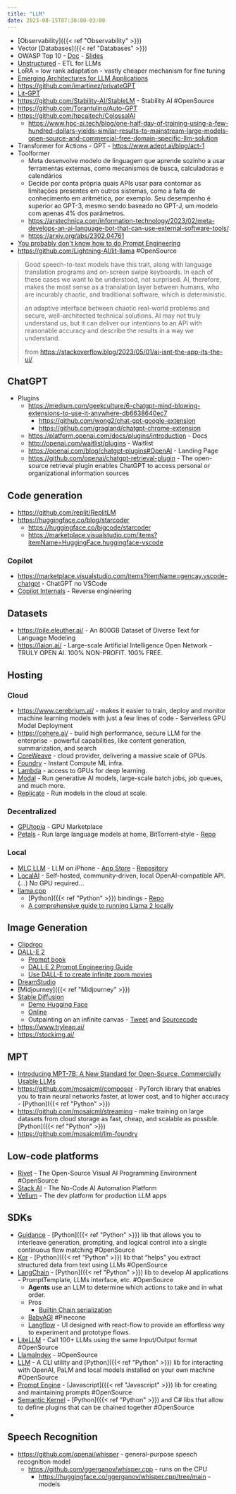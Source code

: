 ```yaml
---
title: "LLM"
date: 2023-08-15T07:30:00-03:00
---
```

- [Observability]({{< ref "Observability" >}})
- Vector [Databases]({{< ref "Databases" >}})
- OWASP Top 10 - [Doc](https://owasp.org/www-project-top-10-for-large-language-model-applications/assets/PDF/OWASP-Top-10-for-LLMs-2023-v1_0.pdf) - [Slides](https://owasp.org/www-project-top-10-for-large-language-model-applications/assets/PDF/OWASP-Top-10-for-LLMs-2023-slides-v1_0.pdf)
- [Unstructured](https://unstructured.io/) - ETL for LLMs
- LoRA = low rank adaptation - vastly cheaper mechanism for fine tuning
- [Emerging Architectures for LLM Applications](https://a16z.com/2023/06/20/emerging-architectures-for-llm-applications/)
- https://github.com/imartinez/privateGPT
- [Lit-GPT](https://github.com/Lightning-AI/lit-gpt)
- https://github.com/Stability-AI/StableLM - Stability AI #OpenSource
- https://github.com/Torantulino/Auto-GPT
- https://github.com/hpcaitech/ColossalAI
	- https://www.hpc-ai.tech/blog/one-half-day-of-training-using-a-few-hundred-dollars-yields-similar-results-to-mainstream-large-models-open-source-and-commercial-free-domain-specific-llm-solution
- Transformer for Actions - GPT - https://www.adept.ai/blog/act-1
- Toolformer
	- Meta desenvolve modelo de linguagem que aprende sozinho a usar ferramentas externas, como mecanismos de busca, calculadoras e calendários
	- Decide por conta própria quais APIs usar para contornar as limitações presentes em outros sistemas, como a falta de conhecimento em aritmética, por exemplo. Seu desempenho é superior ao GPT-3, mesmo sendo baseado no GPT-J, um modelo com apenas 4% dos parâmetros.
	- https://arstechnica.com/information-technology/2023/02/meta-develops-an-ai-language-bot-that-can-use-external-software-tools/
	- https://arxiv.org/abs/2302.04761
- [You probably don't know how to do Prompt Engineering](https://gist.github.com/Hellisotherpeople/45c619ee22aac6865ca4bb328eb58faf)
- https://github.com/Lightning-AI/lit-llama #OpenSource 
> Good speech-to-text models have this trait, along with language translation programs and on-screen swipe keyboards. In each of these cases we want to be understood, not surprised. AI, therefore, makes the most sense as a translation layer between humans, who are incurably chaotic, and traditional software, which is deterministic.
> 
> an adaptive interface between chaotic real-world problems and secure, well-architected technical solutions. AI may not truly understand us, but it can deliver our intentions to an API with reasonable accuracy and describe the results in a way we understand.
> 
> from https://stackoverflow.blog/2023/05/01/ai-isnt-the-app-its-the-ui/

## ChatGPT
- Plugins
	-  https://medium.com/geekculture/6-chatgpt-mind-blowing-extensions-to-use-it-anywhere-db6638640ec7
		- https://github.com/wong2/chat-gpt-google-extension
		- https://github.com/gragland/chatgpt-chrome-extension
	- https://platform.openai.com/docs/plugins/introduction - Docs
	- http://openai.com/waitlist/plugins - Waitlist
	- https://openai.com/blog/chatgpt-plugins#OpenAI - Landing Page
	- https://github.com/openai/chatgpt-retrieval-plugin - The open-source retrieval plugin enables ChatGPT to access personal or organizational information sources

## Code generation
- https://github.com/replit/ReplitLM
- https://huggingface.co/blog/starcoder
	- https://huggingface.co/bigcode/starcoder
	- https://marketplace.visualstudio.com/items?itemName=HuggingFace.huggingface-vscode
### Copilot
- https://marketplace.visualstudio.com/items?itemName=gencay.vscode-chatgpt - ChatGPT no VSCode
- [Copilot Internals](https://thakkarparth007.github.io/copilot-explorer/posts/copilot-internals.html) - Reverse engineering

## Datasets
- https://pile.eleuther.ai/ - An 800GB Dataset of Diverse Text for Language Modeling
- https://laion.ai/ - Large-scale Artificial Intelligence Open Network - TRULY OPEN AI. 100% NON-PROFIT. 100% FREE.

## Hosting 
### Cloud
- https://www.cerebrium.ai/ - makes it easier to train, deploy and monitor machine learning models with just a few lines of code - Serverless GPU Model Deployment
- https://cohere.ai/ - build high performance, secure LLM for the enterprise - powerful capabilities, like content generation, summarization, and search
- [CoreWeave](https://www.coreweave.com/) - cloud provider, delivering a massive scale of GPUs.
- [Foundry](https://mlfoundry.com/) - Instant Compute ML infra.
- [Lambda](https://lambdalabs.com/) - access to GPUs for deep learning.
- [Modal](https://modal.com/) - Run generative AI models, large-scale batch jobs, job queues, and much more.
- [Replicate](https://replicate.com/) - Run models in the cloud at scale.
### Decentralized
- [GPUtopia](https://gputopia.ai/) - GPU Marketplace
- [Petals](https://petals.dev/) - Run large language models at home, BitTorrent‑style - [Repo](https://github.com/bigscience-workshop/petals)
### Local
- [MLC LLM](https://mlc.ai/mlc-llm/) - LLM on iPhone - [App Store](https://apps.apple.com/us/app/mlc-chat/id6448482937?platform=iphone) - [Repository](https://github.com/mlc-ai/mlc-llm)
- [LocalAI](https://github.com/go-skynet/LocalAI) - Self-hosted, community-driven, local OpenAI-compatible API. (...) No GPU required...
- [llama.cpp](https://github.com/ggerganov/llama.cpp)
	- [Python]({{< ref "Python" >}}) bindings - [Repo](https://github.com/abetlen/llama-cpp-python)
	- [A comprehensive guide to running Llama 2 locally](https://replicate.com/blog/run-llama-locally)
	
## Image Generation
- [Clipdrop](https://clipdrop.co/)
- [DALL-E 2](https://openai.com/dall-e-2/)
	- [Prompt book](https://pitch.com/v/DALL-E-prompt-book-v1-tmd33y)
	- [DALL·E 2 Prompt Engineering Guide](https://docs.google.com/document/d/11WlzjBT0xRpQhP9tFMtxzd0q6ANIdHPUBkMV-YB043U/edit#)
	- [Use DALL-E to create infinite zoom movies](https://dosinga.medium.com/use-dall-e-to-create-infinite-zoom-movies-234fb72c85ab)
- [DreamStudio](https://beta.dreamstudio.ai/)
- [Midjourney]({{< ref "Midjourney" >}})
- [Stable Diffusion](https://github.com/CompVis/stable-diffusion)
	- [Demo Hugging Face](https://huggingface.co/spaces/stabilityai/stable-diffusion)
	- [Online](https://stablediffusionweb.com/)
	- Outpainting on an infinite canvas - [Tweet](https://twitter.com/lkwq007/status/1576078349503373312) and [Sourcecode](https://github.com/lkwq007/stablediffusion-infinity)
- https://www.tryleap.ai/
- https://stockimg.ai/

## MPT
- [Introducing MPT-7B: A New Standard for Open-Source, Commercially Usable LLMs](https://www.mosaicml.com/blog/mpt-7b)
- https://github.com/mosaicml/composer - PyTorch library that enables you to train neural networks faster, at lower cost, and to higher accuracy - [Python]({{< ref "Python" >}}) 
- https://github.com/mosaicml/streaming - make training on large datasets from cloud storage as fast, cheap, and scalable as possible. [Python]({{< ref "Python" >}})
- https://github.com/mosaicml/llm-foundry

## Low-code platforms
- [Rivet](https://rivet.ironcladapp.com/) - The Open-Source Visual AI Programming Environment #OpenSource 
- [Stack AI](https://www.stack-ai.com/) - The No-Code AI Automation Platform
- [Vellum](https://www.vellum.ai/) - The dev platform for production LLM apps

## SDKs
- [Guidance](https://github.com/microsoft/guidance/) - [Python]({{< ref "Python" >}}) lib that allows you to interleave generation, prompting, and logical control into a single continuous flow matching #OpenSource 
- [Kor](https://eyurtsev.github.io/kor/index.html) - [Python]({{< ref "Python" >}}) lib that “helps” you extract structured data from text using LLMs #OpenSource 
- [LangChain](https://langchain.readthedocs.io/en/latest/ ) -  [Python]({{< ref "Python" >}}) lib to develop AI applications - PromptTemplate, LLMs interface, etc. #OpenSource
	- **Agents** use an LLM to determine which actions to take and in what order.
	- Pros
		- [Builtin Chain serialization](https://python.langchain.com/en/latest/modules/chains/generic/serialization.htm)
	- [BabyAGI](https://github.com/yoheinakajima/babyagi) #Pinecone
	- [Langflow](https://github.com/logspace-ai/langflow) - UI designed with react-flow to provide an effortless way to experiment and prototype flows.
- [LiteLLM](https://docs.litellm.ai/docs/) - Call 100+ LLMs using the same Input/Output format #OpenSource 
- [LlamaIndex](https://gpt-index.readthedocs.io/en/latest/index.html) - #OpenSource 
- [LLM](https://llm.datasette.io/en/stable/) - A CLI utility and [Python]({{< ref "Python" >}}) lib for interacting with OpenAI, PaLM and local models installed on your own machine #OpenSource 
- [Prompt Engine](https://github.com/microsoft/prompt-engine) - [Javascript]({{< ref "Javascript" >}}) lib for creating and maintaining prompts #OpenSource 
- [Semantic Kernel](https://github.com/microsoft/semantic-kernel) -  [Python]({{< ref "Python" >}}) and C# libs that allow to define plugins that can be chained together #OpenSource
- 

## Speech Recognition 
- https://github.com/openai/whisper - general-purpose speech recognition model
	- https://github.com/ggerganov/whisper.cpp - runs on the CPU
		- https://huggingface.co/ggerganov/whisper.cpp/tree/main - models